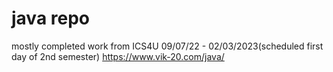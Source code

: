 # java repo

mostly completed work from ICS4U 
09/07/22 - 02/03/2023(scheduled first day of 2nd semester)
https://www.vik-20.com/java/
